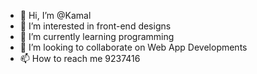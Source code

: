 - 👋 Hi, I’m @Kamal
- 👀 I’m interested in front-end designs 
- 🌱 I’m currently learning programming 
- 💞️ I’m looking to collaborate on Web App Developments
- 📫 How to reach me 9237416

<!---
Kbiswa/Kbiswa is a ✨ special ✨ repository because its `README.md` (this file) appears on your GitHub profile.
You can click the Preview link to take a look at your changes.
--->
